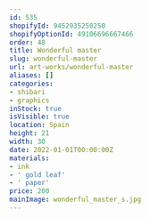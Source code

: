 ```yaml
---
id: 535
shopifyId: 9452935250250
shopifyOptionId: 49106696667466
order: 48
title: Wonderful master
slug: wonderful-master
url: art-works/wonderful-master
aliases: []
categories:
- shibari
- graphics
inStock: true
isVisible: true
location: Spain
height: 21
width: 30
date: 2022-01-01T00:00:00Z
materials:
- ink
- ' gold leaf'
- ' paper'
price: 200
mainImage: wonderful_master_s.jpg
---
```

